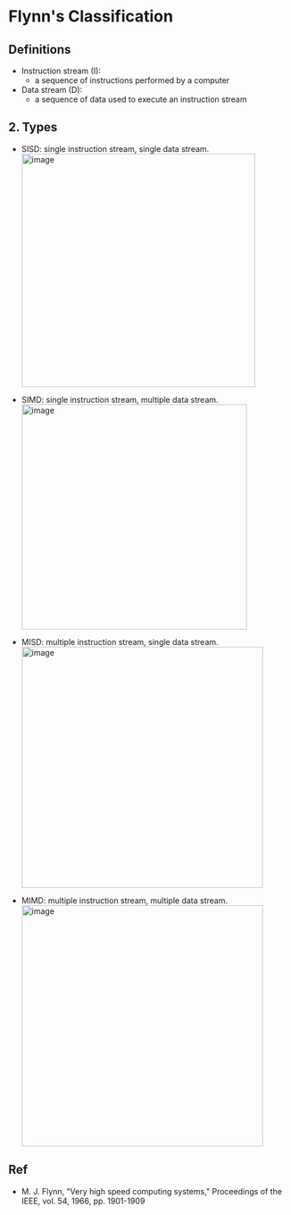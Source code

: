 # Flynn's Classification

## Definitions
-  Instruction stream (I): 
    - a sequence of instructions performed by a computer
-  Data stream (D): 
    - a sequence of data used to execute an instruction stream

## 2. Types

- SISD: single instruction stream, single data stream.  
  <img width="418" alt="image" src="https://github.com/user-attachments/assets/f99bda26-81c7-48bc-93be-61f02fabf360" />

- SIMD: single instruction stream, multiple data stream.  
  <img width="403" alt="image" src="https://github.com/user-attachments/assets/624be2e1-fc20-48cd-ae23-8554fa288edb" />

- MISD: multiple instruction stream, single data stream.  
  <img width="432" alt="image" src="https://github.com/user-attachments/assets/85895fac-817d-470f-bd29-a145765917ea" />

- MIMD: multiple instruction stream, multiple data stream.  
  <img width="432" alt="image" src="https://github.com/user-attachments/assets/54daa896-00bb-441e-91e4-c9a9a14d36ad" />

## Ref 
- M. J. Flynn, "Very high speed computing systems," Proceedings of the IEEE, vol. 54, 1966, pp. 1901-1909
